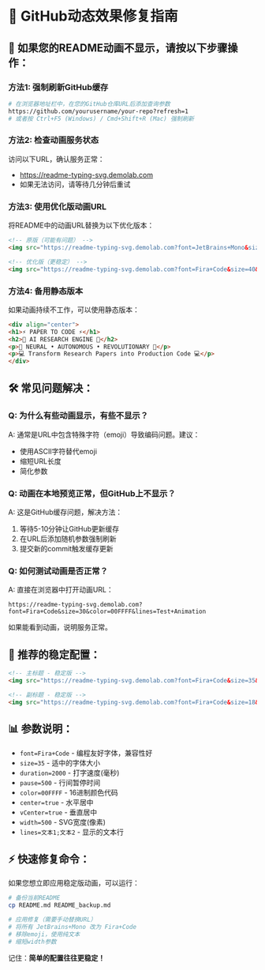 # 🔧 GitHub动态效果修复指南

## 🚨 **如果您的README动画不显示，请按以下步骤操作：**

### 方法1: 强制刷新GitHub缓存
```bash
# 在浏览器地址栏中，在您的GitHub仓库URL后添加查询参数
https://github.com/yourusername/your-repo?refresh=1
# 或者按 Ctrl+F5 (Windows) / Cmd+Shift+R (Mac) 强制刷新
```

### 方法2: 检查动画服务状态
访问以下URL，确认服务正常：
- https://readme-typing-svg.demolab.com
- 如果无法访问，请等待几分钟后重试

### 方法3: 使用优化版动画URL
将README中的动画URL替换为以下优化版本：

```markdown
<!-- 原版（可能有问题） -->
<img src="https://readme-typing-svg.demolab.com?font=JetBrains+Mono&size=42&duration=2000&pause=500&color=00FFFF&center=true&vCenter=true&width=800&height=70&lines=⚡+PAPER+TO+CODE+⚡;🧬+AI+RESEARCH+ENGINE+🧬" />

<!-- 优化版（更稳定） -->
<img src="https://readme-typing-svg.demolab.com?font=Fira+Code&size=40&duration=2000&pause=500&color=00FFFF&center=true&vCenter=true&width=600&lines=PAPER+TO+CODE;AI+RESEARCH+ENGINE" />
```

### 方法4: 备用静态版本
如果动画持续不工作，可以使用静态版本：

```markdown
<div align="center">
<h1>⚡ PAPER TO CODE ⚡</h1>
<h2>🧬 AI RESEARCH ENGINE 🧬</h2>
<p>🚀 NEURAL • AUTONOMOUS • REVOLUTIONARY 🚀</p>
<p>💻 Transform Research Papers into Production Code 💻</p>
</div>
```

## 🛠️ **常见问题解决：**

### Q: 为什么有些动画显示，有些不显示？
A: 通常是URL中包含特殊字符（emoji）导致编码问题。建议：
- 使用ASCII字符替代emoji
- 缩短URL长度
- 简化参数

### Q: 动画在本地预览正常，但GitHub上不显示？
A: 这是GitHub缓存问题，解决方法：
1. 等待5-10分钟让GitHub更新缓存
2. 在URL后添加随机参数强制刷新
3. 提交新的commit触发缓存更新

### Q: 如何测试动画是否正常？
A: 直接在浏览器中打开动画URL：
```
https://readme-typing-svg.demolab.com?font=Fira+Code&size=30&color=00FFFF&lines=Test+Animation
```
如果能看到动画，说明服务正常。

## 🎯 **推荐的稳定配置：**

```markdown
<!-- 主标题 - 稳定版 -->
<img src="https://readme-typing-svg.demolab.com?font=Fira+Code&size=35&duration=2000&pause=500&color=00FFFF&center=true&vCenter=true&width=500&lines=PAPER+TO+CODE" />

<!-- 副标题 - 稳定版 -->
<img src="https://readme-typing-svg.demolab.com?font=Fira+Code&size=18&duration=3000&pause=1000&color=FF6B9D&center=true&vCenter=true&width=600&lines=AI+Research+Engine;Transform+Papers+to+Code" />
```

## 📊 **参数说明：**
- `font=Fira+Code` - 编程友好字体，兼容性好
- `size=35` - 适中的字体大小
- `duration=2000` - 打字速度(毫秒)
- `pause=500` - 行间暂停时间
- `color=00FFFF` - 16进制颜色代码
- `center=true` - 水平居中
- `vCenter=true` - 垂直居中
- `width=500` - SVG宽度(像素)
- `lines=文本1;文本2` - 显示的文本行

## ⚡ **快速修复命令：**

如果您想立即应用稳定版动画，可以运行：

```bash
# 备份当前README
cp README.md README_backup.md

# 应用修复（需要手动替换URL）
# 将所有 JetBrains+Mono 改为 Fira+Code
# 移除emoji，使用纯文本
# 缩短width参数
```

记住：**简单的配置往往更稳定！** 